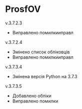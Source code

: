 # ProsfOV
v.3.7.2.3
- Виправлено помилкииправл

v.3.7.2.4
- Змінено список обліковців
- Виправлено помилкииправл

v.3.7.3.4
- Змінена версія Python на 3.7.3 

v.3.7.3.5
- Добавлено обліки
- Виправлено помилки